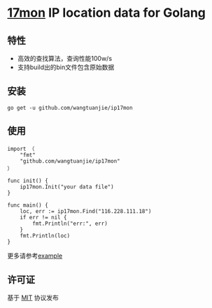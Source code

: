 [17mon](http://http://www.ipip.net/) IP location data for Golang
===

## 特性
* 高效的查找算法，查询性能100w/s
* 支持build出的bin文件包含原始数据

## 安装

	go get -u github.com/wangtuanjie/ip17mon


## 使用
	import （
		"fmt"
		"github.com/wangtuanjie/ip17mon"
	）

	func init() {
		ip17mon.Init("your data file")
	}

	func main() {
		loc, err := ip17mon.Find("116.228.111.18")
		if err != nil {
			fmt.Println("err:", err)
		}
		fmt.Println(loc)
	}

更多请参考[example](https://github.com/wangtuanjie/ip17mon/tree/master/example/qip)



## 许可证

基于 [MIT](https://github.com/wangtuanjie/ip17mon/blob/master/LICENSE) 协议发布

